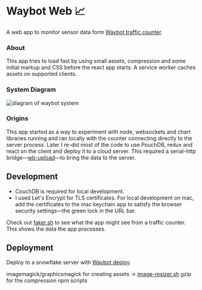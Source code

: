 # Waybot Web 📈

A web app to monitor sensor data form [Waybot traffic counter](https://github.com/johnelliott/wb-counter).

### About
This app tries to load fast by using small assets, compression and some initial markup and CSS before the react app starts. A service worker caches assets on supported clients.

### System Diagram
![diagram of waybot system](https://github.com/johnelliott/wb-web/blob/master/2016-system.jpeg "Waybot system 2016")

### Origins
This app started as a way to experiment with node, websockets and chart libraries running  and ran locally with the counter connecting directly to the server process. Later I re-did most of the code to use PouchDB, redux and react on the client and deploy it to a cloud server. This required a serial-http bridge—[wb-upload](https://github.com/johnelliott/wb-upload)—to bring the data to the server.

## Development
- CouchDB is required for local development.
- I used Let's Encrypt for TLS certificates. For local development on mac, add the certificates to the mac keychain app to satisfy the browser security settings—the green lock in the URL bar.

Check out [faker.sh](https://github.com/johnelliott/wb-web/blob/master/faker.sh) to see what the app might see from a traffic counter. This shows the data the app processes.

## Deployment
Deploy to a snowflake server with [Waybot deploy](https://github.com/johnelliott/wb-deploy).

imagemagick/graphicsmagick for creating assets -> [image-resizer.sh](https://github.com/johnelliott/wb-web/blob/master/image-resizer.sh)
gzip for the compression npm scripts
